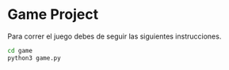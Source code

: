 # Game Project

Para correr el juego debes de seguir las siguientes instrucciones.

```sh
cd game
python3 game.py

```





